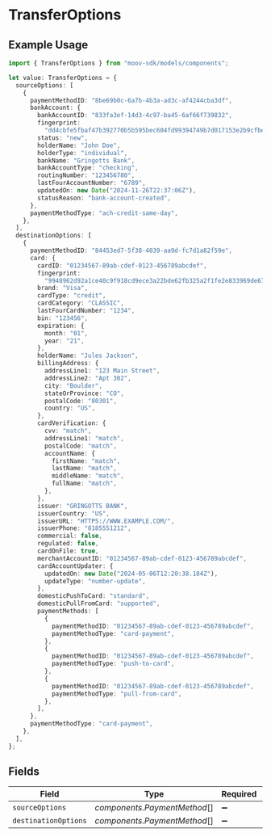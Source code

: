 # TransferOptions

## Example Usage

```typescript
import { TransferOptions } from "moov-sdk/models/components";

let value: TransferOptions = {
  sourceOptions: [
    {
      paymentMethodID: "8be69b0c-6a7b-4b3a-ad3c-af4244cba3df",
      bankAccount: {
        bankAccountID: "833fa3ef-14d3-4c97-ba45-6af66f739832",
        fingerprint:
          "dd4cbfe5fbaf47b392770b5b595bec604fd99394749b7d017153e2b9cfbea40e",
        status: "new",
        holderName: "John Doe",
        holderType: "individual",
        bankName: "Gringotts Bank",
        bankAccountType: "checking",
        routingNumber: "123456780",
        lastFourAccountNumber: "6789",
        updatedOn: new Date("2024-11-26T22:37:06Z"),
        statusReason: "bank-account-created",
      },
      paymentMethodType: "ach-credit-same-day",
    },
  ],
  destinationOptions: [
    {
      paymentMethodID: "84453ed7-5f38-4039-aa9d-fc7d1a82f59e",
      card: {
        cardID: "01234567-89ab-cdef-0123-456789abcdef",
        fingerprint:
          "9948962d92a1ce40c9f918cd9ece3a22bde62fb325a2f1fe2e833969de672ba3",
        brand: "Visa",
        cardType: "credit",
        cardCategory: "CLASSIC",
        lastFourCardNumber: "1234",
        bin: "123456",
        expiration: {
          month: "01",
          year: "21",
        },
        holderName: "Jules Jackson",
        billingAddress: {
          addressLine1: "123 Main Street",
          addressLine2: "Apt 302",
          city: "Boulder",
          stateOrProvince: "CO",
          postalCode: "80301",
          country: "US",
        },
        cardVerification: {
          cvv: "match",
          addressLine1: "match",
          postalCode: "match",
          accountName: {
            firstName: "match",
            lastName: "match",
            middleName: "match",
            fullName: "match",
          },
        },
        issuer: "GRINGOTTS BANK",
        issuerCountry: "US",
        issuerURL: "HTTPS://WWW.EXAMPLE.COM/",
        issuerPhone: "8185551212",
        commercial: false,
        regulated: false,
        cardOnFile: true,
        merchantAccountID: "01234567-89ab-cdef-0123-456789abcdef",
        cardAccountUpdater: {
          updatedOn: new Date("2024-05-06T12:20:38.184Z"),
          updateType: "number-update",
        },
        domesticPushToCard: "standard",
        domesticPullFromCard: "supported",
        paymentMethods: [
          {
            paymentMethodID: "01234567-89ab-cdef-0123-456789abcdef",
            paymentMethodType: "card-payment",
          },
          {
            paymentMethodID: "01234567-89ab-cdef-0123-456789abcdef",
            paymentMethodType: "push-to-card",
          },
          {
            paymentMethodID: "01234567-89ab-cdef-0123-456789abcdef",
            paymentMethodType: "pull-from-card",
          },
        ],
      },
      paymentMethodType: "card-payment",
    },
  ],
};
```

## Fields

| Field                        | Type                         | Required                     | Description                  |
| ---------------------------- | ---------------------------- | ---------------------------- | ---------------------------- |
| `sourceOptions`              | *components.PaymentMethod*[] | :heavy_minus_sign:           | N/A                          |
| `destinationOptions`         | *components.PaymentMethod*[] | :heavy_minus_sign:           | N/A                          |